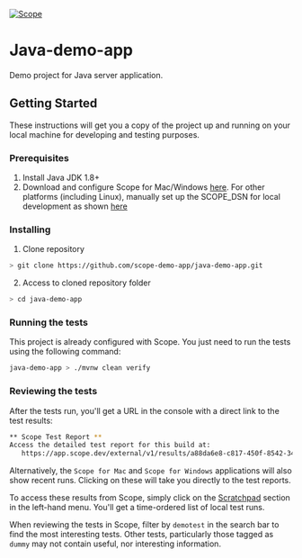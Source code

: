 [![Scope](https://app.scope.dev/api/badge/25b7823d-1828-4cc8-8d76-39db42e27ba7/default)](https://app.scope.dev/external/v1/inspect/f0a213f0-b550-4bb0-a651-c1d5b9eff041/25b7823d-1828-4cc8-8d76-39db42e27ba7/default)

# Java-demo-app

Demo project for Java server application.

## Getting Started

These instructions will get you a copy of the project up and running on your local machine for developing and testing purposes.

### Prerequisites

1. Install Java JDK 1.8+
2. Download and configure Scope for Mac/Windows [here](https://app.scope.dev/local-dev/instructions). For other platforms (including Linux), manually set up the SCOPE_DSN for local development as shown [here](https://app.scope.dev/local-dev/manual-setup)

### Installing

1. Clone repository
```bash
> git clone https://github.com/scope-demo-app/java-demo-app.git
```

2. Access to cloned repository folder
```bash
> cd java-demo-app
```

### Running the tests

This project is already configured with Scope. You just need to run the tests using the following command:

```bash
java-demo-app > ./mvnw clean verify
```

### Reviewing the tests

After the tests run, you'll get a URL in the console with a direct link to the test results:

```bash
** Scope Test Report **
Access the detailed test report for this build at:
   https://app.scope.dev/external/v1/results/a88da6e8-c817-450f-8542-340aa3143d0a
```

Alternatively, the `Scope for Mac` and `Scope for Windows` applications will also show recent runs. Clicking on these will take you directly to the test reports.

To access these results from Scope, simply click on the [Scratchpad](https://app.scope.dev/local-dev/) section in the left-hand menu. You'll get a time-ordered list of local test runs.

When reviewing the tests in Scope, filter by `demotest` in the search bar to find the most interesting tests. Other tests, particularly those tagged as `dummy` may not contain useful, nor interesting information.